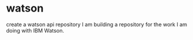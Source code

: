 # watson
create a watson api repository
I am building a repository for the work I am doing with IBM Watson.
